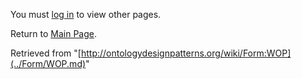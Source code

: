You must [log in](http://ontologydesignpatterns.org/wiki/index.php?title=Special:UserLogin&returnto=Form:WOP "Special:UserLogin") to view other pages.



Return to [Main Page](../Main_Page.md "Main Page").



Retrieved from "[http://ontologydesignpatterns.org/wiki/Form:WOP](../Form/WOP.md)"